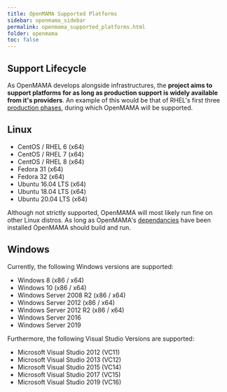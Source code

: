 ```yaml
---
title: OpenMAMA Supported Platforms
sidebar: openmama_sidebar
permalink: openmama_supported_platforms.html
folder: openmama
toc: false
---
```

## Support Lifecycle

As OpenMAMA develops alongside infrastructures, the **project aims to support platforms for as long as production support is widely available from it's providers**. An example of this would be that of RHEL's first three [production phases](https://access.redhat.com/support/policy/updates/errata), during which OpenMAMA will be supported.

## Linux

- CentOS / RHEL 6 (x64)
- CentOS / RHEL 7 (x64)
- CentOS / RHEL 8 (x64)
- Fedora 31 (x64)
- Fedora 32 (x64)
- Ubuntu 16.04 LTS (x64)
- Ubuntu 18.04 LTS (x64)
- Ubuntu 20.04 LTS (x64)

Although not strictly supported, OpenMAMA will most likely run fine on other Linux distros.
As long as OpenMAMA's [dependancies](https://github.com/OpenMAMA/OpenMAMA/wiki/Building-on-Linux#dependencies) have been installed OpenMAMA should build and run.

## Windows
Currently, the following Windows versions are supported:

- Windows 8 (x86 / x64)
- Windows 10 (x86 / x64)
- Windows Server 2008 R2 (x86 / x64)
- Windows Server 2012 (x86 / x64)
- Windows Server 2012 R2 (x86 / x64)
- Windows Server 2016
- Windows Server 2019

Furthermore, the following Visual Studio Versions are supported:

- Microsoft Visual Studio 2012 (VC11)
- Microsoft Visual Studio 2013 (VC12)
- Microsoft Visual Studio 2015 (VC14)
- Microsoft Visual Studio 2017 (VC15)
- Microsoft Visual Studio 2019 (VC16)